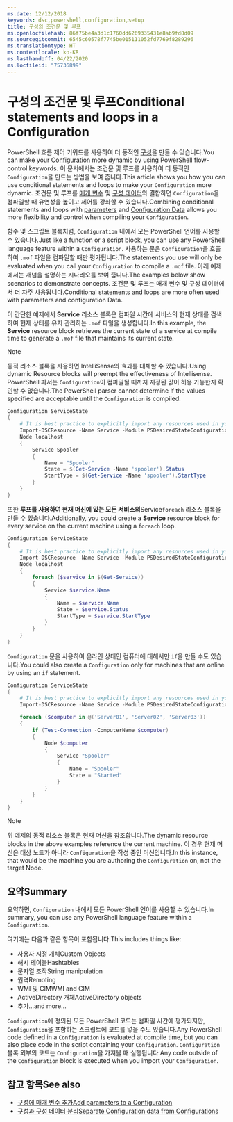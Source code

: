 ```yaml
---
ms.date: 12/12/2018
keywords: dsc,powershell,configuration,setup
title: 구성의 조건문 및 루프
ms.openlocfilehash: 86f75be4a3d1c1760dd6269335431e8ab9fd8d09
ms.sourcegitcommit: 6545c60578f7745be015111052fd7769f8289296
ms.translationtype: HT
ms.contentlocale: ko-KR
ms.lasthandoff: 04/22/2020
ms.locfileid: "75736899"
---
```

# <a name="conditional-statements-and-loops-in-a-configuration"></a><span data-ttu-id="f4f22-103">구성의 조건문 및 루프</span><span class="sxs-lookup"><span data-stu-id="f4f22-103">Conditional statements and loops in a Configuration</span></span>

<span data-ttu-id="f4f22-104">PowerShell 흐름 제어 키워드를 사용하여 더 동적인 [구성](configurations.md)을 만들 수 있습니다.</span><span class="sxs-lookup"><span data-stu-id="f4f22-104">You can make your [Configuration](configurations.md) more dynamic by using PowerShell flow-control keywords.</span></span> <span data-ttu-id="f4f22-105">이 문서에서는 조건문 및 루프를 사용하여 더 동적인 `Configuration`을 만드는 방법을 보여 줍니다.</span><span class="sxs-lookup"><span data-stu-id="f4f22-105">This article shows you how you can use conditional statements and loops to make your `Configuration` more dynamic.</span></span> <span data-ttu-id="f4f22-106">조건문 및 루프를 [매개 변수](add-parameters-to-a-configuration.md) 및 [구성 데이터](configData.md)와 결합하면 `Configuration`을 컴파일할 때 유연성을 높이고 제어를 강화할 수 있습니다.</span><span class="sxs-lookup"><span data-stu-id="f4f22-106">Combining conditional statements and loops with [parameters](add-parameters-to-a-configuration.md) and [Configuration Data](configData.md) allows you more flexibility and control when compiling your `Configuration`.</span></span>

<span data-ttu-id="f4f22-107">함수 및 스크립트 블록처럼, `Configuration` 내에서 모든 PowerShell 언어를 사용할 수 있습니다.</span><span class="sxs-lookup"><span data-stu-id="f4f22-107">Just like a function or a script block, you can use any PowerShell language feature within a `Configuration`.</span></span>
<span data-ttu-id="f4f22-108">사용하는 문은 `Configuration`을 호출하여 `.mof` 파일을 컴파일할 때만 평가됩니다.</span><span class="sxs-lookup"><span data-stu-id="f4f22-108">The statements you use will only be evaluated when you call your `Configuration` to compile a `.mof` file.</span></span> <span data-ttu-id="f4f22-109">아래 예제에서는 개념을 설명하는 시나리오를 보여 줍니다.</span><span class="sxs-lookup"><span data-stu-id="f4f22-109">The examples below show scenarios to demonstrate concepts.</span></span> <span data-ttu-id="f4f22-110">조건문 및 루프는 매개 변수 및 구성 데이터에서 더 자주 사용됩니다.</span><span class="sxs-lookup"><span data-stu-id="f4f22-110">Conditional statements and loops are more often used with parameters and configuration Data.</span></span>

<span data-ttu-id="f4f22-111">이 간단한 예제에서 **Service** 리소스 블록은 컴파일 시간에 서비스의 현재 상태를 검색하여 현재 상태를 유지 관리하는 `.mof` 파일을 생성합니다.</span><span class="sxs-lookup"><span data-stu-id="f4f22-111">In this  example, the **Service** resource block retrieves the current state of a service at compile time to generate a `.mof` file that maintains its current state.</span></span>

> [!NOTE]
> <span data-ttu-id="f4f22-112">동적 리소스 블록을 사용하면 IntelliSense의 효과를 대체할 수 있습니다.</span><span class="sxs-lookup"><span data-stu-id="f4f22-112">Using dynamic Resource blocks will preempt the effectiveness of Intellisense.</span></span> <span data-ttu-id="f4f22-113">PowerShell 파서는 `Configuration`이 컴파일될 때까지 지정된 값이 허용 가능한지 확인할 수 없습니다.</span><span class="sxs-lookup"><span data-stu-id="f4f22-113">The PowerShell parser cannot determine if the values specified are acceptable until the `Configuration` is compiled.</span></span>

```powershell
Configuration ServiceState
{
    # It is best practice to explicitly import any resources used in your Configurations.
    Import-DSCResource -Name Service -Module PSDesiredStateConfiguration
    Node localhost
    {
        Service Spooler
        {
            Name = "Spooler"
            State = $(Get-Service -Name 'spooler').Status
            StartType = $(Get-Service -Name 'spooler').StartType
        }
    }
}
```

<span data-ttu-id="f4f22-114">또한 **루프를 사용하여 현재 머신에 있는 모든 서비스의**Service`foreach` 리소스 블록을 만들 수 있습니다.</span><span class="sxs-lookup"><span data-stu-id="f4f22-114">Additionally, you could create a **Service** resource block for every service on the current machine using a `foreach` loop.</span></span>

```powershell
Configuration ServiceState
{
    # It is best practice to explicitly import any resources used in your Configurations.
    Import-DSCResource -Name Service -Module PSDesiredStateConfiguration
    Node localhost
    {
        foreach ($service in $(Get-Service))
        {
            Service $service.Name
            {
                Name = $service.Name
                State = $service.Status
                StartType = $service.StartType
            }
        }
    }
}
```

<span data-ttu-id="f4f22-115">`Configuration` 문을 사용하여 온라인 상태인 컴퓨터에 대해서만 `if`을 만들 수도 있습니다.</span><span class="sxs-lookup"><span data-stu-id="f4f22-115">You could also create a `Configuration` only for machines that are online by using an `if` statement.</span></span>

```powershell
Configuration ServiceState
{
    # It is best practice to explicitly import any resources used in your Configurations.
    Import-DSCResource -Name Service -Module PSDesiredStateConfiguration

    foreach ($computer in @('Server01', 'Server02', 'Server03'))
    {
        if (Test-Connection -ComputerName $computer)
        {
            Node $computer
            {
                Service "Spooler"
                {
                    Name = "Spooler"
                    State = "Started"
                }
            }
        }
    }
}
```

> [!NOTE]
> <span data-ttu-id="f4f22-116">위 예제의 동적 리소스 블록은 현재 머신을 참조합니다.</span><span class="sxs-lookup"><span data-stu-id="f4f22-116">The dynamic resource blocks in the above examples reference the current machine.</span></span> <span data-ttu-id="f4f22-117">이 경우 현재 머신은 대상 노드가 아니라 `Configuration`을 작성 중인 머신입니다.</span><span class="sxs-lookup"><span data-stu-id="f4f22-117">In this instance, that would be the machine you are authoring the `Configuration` on, not the target Node.</span></span>

<!---
Mention Get-DSCConfigurationFromSystem
-->

## <a name="summary"></a><span data-ttu-id="f4f22-118">요약</span><span class="sxs-lookup"><span data-stu-id="f4f22-118">Summary</span></span>

<span data-ttu-id="f4f22-119">요약하면, `Configuration` 내에서 모든 PowerShell 언어를 사용할 수 있습니다.</span><span class="sxs-lookup"><span data-stu-id="f4f22-119">In summary, you can use any PowerShell language feature within a `Configuration`.</span></span>

<span data-ttu-id="f4f22-120">여기에는 다음과 같은 항목이 포함됩니다.</span><span class="sxs-lookup"><span data-stu-id="f4f22-120">This includes things like:</span></span>

- <span data-ttu-id="f4f22-121">사용자 지정 개체</span><span class="sxs-lookup"><span data-stu-id="f4f22-121">Custom Objects</span></span>
- <span data-ttu-id="f4f22-122">해시 테이블</span><span class="sxs-lookup"><span data-stu-id="f4f22-122">Hashtables</span></span>
- <span data-ttu-id="f4f22-123">문자열 조작</span><span class="sxs-lookup"><span data-stu-id="f4f22-123">String manipulation</span></span>
- <span data-ttu-id="f4f22-124">원격</span><span class="sxs-lookup"><span data-stu-id="f4f22-124">Remoting</span></span>
- <span data-ttu-id="f4f22-125">WMI 및 CIM</span><span class="sxs-lookup"><span data-stu-id="f4f22-125">WMI and CIM</span></span>
- <span data-ttu-id="f4f22-126">ActiveDirectory 개체</span><span class="sxs-lookup"><span data-stu-id="f4f22-126">ActiveDirectory objects</span></span>
- <span data-ttu-id="f4f22-127">추가...</span><span class="sxs-lookup"><span data-stu-id="f4f22-127">and more...</span></span>

<span data-ttu-id="f4f22-128">`Configuration`에 정의된 모든 PowerShell 코드는 컴파일 시간에 평가되지만, `Configuration`을 포함하는 스크립트에 코드를 넣을 수도 있습니다.</span><span class="sxs-lookup"><span data-stu-id="f4f22-128">Any PowerShell code defined in a `Configuration` is evaluated at compile time, but you can also place code in the script containing your `Configuration`.</span></span> <span data-ttu-id="f4f22-129">`Configuration` 블록 외부의 코드는 `Configuration`을 가져올 때 실행됩니다.</span><span class="sxs-lookup"><span data-stu-id="f4f22-129">Any code outside of the `Configuration` block is executed when you import your `Configuration`.</span></span>

## <a name="see-also"></a><span data-ttu-id="f4f22-130">참고 항목</span><span class="sxs-lookup"><span data-stu-id="f4f22-130">See also</span></span>

- [<span data-ttu-id="f4f22-131">구성에 매개 변수 추가</span><span class="sxs-lookup"><span data-stu-id="f4f22-131">Add parameters to a Configuration</span></span>](add-parameters-to-a-configuration.md)
- [<span data-ttu-id="f4f22-132">구성과 구성 데이터 분리</span><span class="sxs-lookup"><span data-stu-id="f4f22-132">Separate Configuration data from Configurations</span></span>](configData.md)

